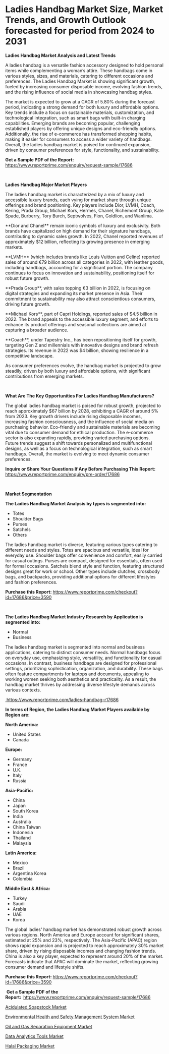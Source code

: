 <p><h1>Ladies Handbag Market Size, Market Trends, and Growth Outlook forecasted for period from 2024 to 2031</h1></p><p><strong>Ladies Handbag Market Analysis and Latest Trends</strong></p>
<p><p>A ladies handbag is a versatile fashion accessory designed to hold personal items while complementing a woman’s attire. These handbags come in various styles, sizes, and materials, catering to different occasions and preferences. The Ladies Handbag Market is showing significant growth, fueled by increasing consumer disposable income, evolving fashion trends, and the rising influence of social media in showcasing handbag styles. </p><p>The market is expected to grow at a CAGR of 5.80% during the forecast period, indicating a strong demand for both luxury and affordable options. Key trends include a focus on sustainable materials, customization, and technological integration, such as smart bags with built-in charging capabilities. Emerging brands are becoming popular, challenging established players by offering unique designs and eco-friendly options. Additionally, the rise of e-commerce has transformed shopping habits, making it easier for consumers to access a wider variety of handbags. Overall, the ladies handbag market is poised for continued expansion, driven by consumer preferences for style, functionality, and sustainability.</p></p>
<p><strong>Get a Sample PDF of the Report:&nbsp;</strong> <a href="https://www.reportprime.com/enquiry/request-sample/17686?utm_campaign=39&utm_medium=2&utm_source=Github&utm_content=ia&utm_term=20112024&utm_id=ladies-handbag">https://www.reportprime.com/enquiry/request-sample/17686</a></p>
<p>&nbsp;</p>
<p><strong>Ladies Handbag Major Market Players</strong></p>
<p><p>The ladies handbag market is characterized by a mix of luxury and accessible luxury brands, each vying for market share through unique offerings and brand positioning. Key players include Dior, LVMH, Coach, Kering, Prada Group, Michael Kors, Hermès, Chanel, Richemont Group, Kate Spade, Burberry, Tory Burch, Septwolves, Fion, Goldlion, and Wanlima.</p><p>**Dior and Chanel** remain iconic symbols of luxury and exclusivity. Both brands have capitalized on high demand for their signature handbags, contributing to dynamic sales growth. In 2022, Chanel reported revenues of approximately $12 billion, reflecting its growing presence in emerging markets.</p><p>**LVMH** (which includes brands like Louis Vuitton and Celine) reported sales of around €79 billion across all categories in 2022, with leather goods, including handbags, accounting for a significant portion. The company continues to focus on innovation and sustainability, positioning itself for robust future growth.</p><p>**Prada Group**, with sales topping €3 billion in 2022, is focusing on digital strategies and expanding its market presence in Asia. Their commitment to sustainability may also attract conscientious consumers, driving future growth.</p><p>**Michael Kors**, part of Capri Holdings, reported sales of $4.5 billion in 2022. The brand appeals to the accessible luxury segment, and efforts to enhance its product offerings and seasonal collections are aimed at capturing a broader audience.</p><p>**Coach**, under Tapestry Inc., has been repositioning itself for growth, targeting Gen Z and millennials with innovative designs and brand refresh strategies. Its revenue in 2022 was $4 billion, showing resilience in a competitive landscape.</p><p>As consumer preferences evolve, the handbag market is projected to grow steadily, driven by both luxury and affordable options, with significant contributions from emerging markets.</p></p>
<p>&nbsp;</p>
<p><strong>What Are The Key Opportunities For Ladies Handbag Manufacturers?</strong></p>
<p><p>The global ladies handbag market is poised for robust growth, projected to reach approximately $67 billion by 2028, exhibiting a CAGR of around 5% from 2023. Key growth drivers include rising disposable incomes, increasing fashion consciousness, and the influence of social media on purchasing behavior. Eco-friendly and sustainable materials are becoming vital due to consumer demand for ethical production. The e-commerce sector is also expanding rapidly, providing varied purchasing options. Future trends suggest a shift towards personalized and multifunctional designs, as well as a focus on technological integration, such as smart handbags. Overall, the market is evolving to meet dynamic consumer preferences.</p></p>
<p><strong>Inquire or Share Your Questions If Any Before Purchasing This Report:</strong> <a href="https://www.reportprime.com/enquiry/pre-order/17686?utm_campaign=39&utm_medium=2&utm_source=Github&utm_content=ia&utm_term=20112024&utm_id=ladies-handbag">https://www.reportprime.com/enquiry/pre-order/17686</a></p>
<p>&nbsp;</p>
<p><strong>Market Segmentation</strong></p>
<p><strong>The Ladies Handbag Market Analysis by types is segmented into:</strong></p>
<p><ul><li>Totes</li><li>Shoulder Bags</li><li>Purses</li><li>Satchels</li><li>Others</li></ul></p>
<p><p>The ladies handbag market is diverse, featuring various types catering to different needs and styles. Totes are spacious and versatile, ideal for everyday use. Shoulder bags offer convenience and comfort, easily carried for casual outings. Purses are compact, designed for essentials, often used for formal occasions. Satchels blend style and function, featuring structured designs great for work or school. Other types include clutches, crossbody bags, and backpacks, providing additional options for different lifestyles and fashion preferences.</p></p>
<p><strong>Purchase this Report:&nbsp;</strong><a href="https://www.reportprime.com/checkout?id=17686&price=3590&utm_campaign=39&utm_medium=2&utm_source=Github&utm_content=ia&utm_term=20112024&utm_id=ladies-handbag">https://www.reportprime.com/checkout?id=17686&price=3590</a></p>
<p>&nbsp;</p>
<p><strong>The Ladies Handbag Market Industry Research by Application is segmented into:</strong></p>
<p><ul><li>Normal</li><li>Business</li></ul></p>
<p><p>The ladies handbag market is segmented into normal and business applications, catering to distinct consumer needs. Normal handbags focus on everyday use, emphasizing style, versatility, and functionality for casual occasions. In contrast, business handbags are designed for professional settings, prioritizing sophistication, organization, and durability. These bags often feature compartments for laptops and documents, appealing to working women seeking both aesthetics and practicality. As a result, the handbag market thrives by addressing diverse lifestyle demands across various contexts.</p></p>
<p><a href="https://www.reportprime.com/ladies-handbag-r17686?utm_campaign=39&utm_medium=2&utm_source=Github&utm_content=ia&utm_term=20112024&utm_id=ladies-handbag">&nbsp;https://www.reportprime.com/ladies-handbag-r17686</a></p>
<p><strong>In terms of Region, the Ladies Handbag Market Players available by Region are:</strong></p>
<p>
    <p> <strong> North America: </strong>
        <ul>
            <li>United States</li>
            <li>Canada</li>
        </ul>
        </p> 
    <p> <strong> Europe: </strong>
        <ul>
            <li>Germany</li>
            <li>France</li>
            <li>U.K.</li>
            <li>Italy</li>
            <li>Russia</li>
        </ul>
        </p> 
    <p> <strong> Asia-Pacific: </strong>
        <ul>
            <li>China</li>
            <li>Japan</li>
            <li>South Korea</li>
            <li>India</li>
            <li>Australia</li>
            <li>China Taiwan</li>
            <li>Indonesia</li>
            <li>Thailand</li>
            <li>Malaysia</li>
        </ul>
        </p> 
    <p> <strong> Latin America: </strong>
        <ul>
            <li>Mexico</li>
            <li>Brazil</li>
            <li>Argentina Korea</li>
            <li>Colombia</li>
        </ul>
        </p> 
    <p> <strong> Middle East & Africa: </strong>
        <ul>
            <li>Turkey</li>
            <li>Saudi</li>
            <li>Arabia</li>
            <li>UAE</li>
            <li>Korea</li>
        </ul>
    </p>
    </p>
<p><p>The global ladies' handbag market has demonstrated robust growth across various regions. North America and Europe account for significant shares, estimated at 25% and 23%, respectively. The Asia-Pacific (APAC) region shows rapid expansion and is projected to reach approximately 30% market share, driven by rising disposable incomes and changing fashion trends. China is also a key player, expected to represent around 20% of the market. Forecasts indicate that APAC will dominate the market, reflecting growing consumer demand and lifestyle shifts.</p></p>
<p><strong>Purchase this Report: </strong><a href="https://www.reportprime.com/checkout?id=17686&price=3590&utm_campaign=39&utm_medium=2&utm_source=Github&utm_content=ia&utm_term=20112024&utm_id=ladies-handbag">https://www.reportprime.com/checkout?id=17686&price=3590</a></p>
<p>&nbsp;<strong>Get a Sample PDF of the Report:&nbsp;&nbsp;</strong><a href="https://www.reportprime.com/enquiry/request-sample/17686?utm_campaign=39&utm_medium=2&utm_source=Github&utm_content=ia&utm_term=20112024&utm_id=ladies-handbag">https://www.reportprime.com/enquiry/request-sample/17686</a></p>
<p><strong></strong></p>
<p><p><a href="https://www.linkedin.com/pulse/investing-acidulated-soapstock-market-trends-leading-products-kcsze?utm_campaign=39&utm_medium=2&utm_source=Github&utm_content=ia&utm_term=20112024&utm_id=ladies-handbag">Acidulated Soapstock Market</a></p><p><a href="https://issuu.com/reportprime-2/docs/environmental-health-and-safety-man_8c4c4182cdc7e7?utm_campaign=39&utm_medium=2&utm_source=Github&utm_content=ia&utm_term=20112024&utm_id=ladies-handbag">Environmental Health and Safety Management System Market</a></p><p><a href="https://www.linkedin.com/pulse/global-oil-gas-separation-equipment-market-focus-product-26zme?utm_campaign=39&utm_medium=2&utm_source=Github&utm_content=ia&utm_term=20112024&utm_id=ladies-handbag">Oil and Gas Separation Equipment Market</a></p><p><a href="https://issuu.com/reportprime-2/docs/data-analytics-tools-market-size-20_0d1327f34a3a57?utm_campaign=39&utm_medium=2&utm_source=Github&utm_content=ia&utm_term=20112024&utm_id=ladies-handbag">Data Analytics Tools Market</a></p><p><a href="https://www.linkedin.com/pulse/halal-packaging-mosaic-piecing-together-global-market-dynamics-rqoke?utm_campaign=39&utm_medium=2&utm_source=Github&utm_content=ia&utm_term=20112024&utm_id=ladies-handbag">Halal Packaging Market</a></p></p>